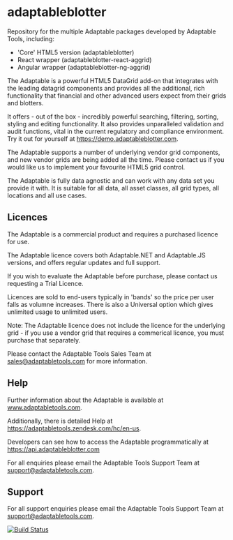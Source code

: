# adaptableblotter

Repository for the multiple Adaptable packages developed by Adaptable Tools, including:

- 'Core' HTML5 version (adaptableblotter)
- React wrapper (adaptableblotter-react-aggrid)
- Angular wrapper (adaptableblotter-ng-aggrid)

The Adaptable is a powerful HTML5 DataGrid add-on that integrates with the leading datagrid components and provides all the additional, rich functionality that financial and other advanced users expect from their grids and blotters.

It offers - out of the box - incredibly powerful searching, filtering, sorting, styling and editing functionality. It also provides unparalleled validation and audit functions, vital in the current regulatory and compliance environment. Try it out for yourself at https://demo.adaptableblotter.com.

The Adaptable supports a number of underlying vendor grid components, and new vendor grids are being added all the time.  Please contact us if you would like us to implement your favourite HTML5 grid control.

The Adaptable is fully data agnostic and can work with any data set you provide it with. It is suitable for all data, all asset classes, all grid types, all locations and all use cases.

## Licences

The Adaptable is a commercial product and requires a purchased licence for use.

The Adaptable licence covers both Adaptable.NET and Adaptable.JS versions, and offers regular updates and full support.

If you wish to evaluate the Adaptable before purchase, please contact us requesting a Trial Licence.

Licences are sold to end-users typically in 'bands' so the price per user falls as volumne increases. There is also a Universal option which gives unlimited usage to unlimited users.

Note: The Adaptable licence does not include the licence for the underlying grid - if you use a vendor grid that requires a commerical licence, you must purchase that separately.

Please contact the Adaptable Tools Sales Team at sales@adaptabletools.com for more information.

## Help

Further information about the Adaptable is available at www.adaptabletools.com.

Additionally, there is detailed Help at https://adaptabletools.zendesk.com/hc/en-us.

Developers can see how to access the Adaptable programmatically at https://api.adaptableblotter.com

For all enquiries please email the Adaptable Tools Support Team at support@adaptabletools.com.

## Support

For all support enquiries please email the Adaptable Tools Support Team at support@adaptabletools.com.

[![Build Status](https://travis-ci.org/JonnyAdaptableTools/adaptableblotter.svg?branch=master)](https://travis-ci.org/JonnyAdaptableTools/adaptableblotter)
